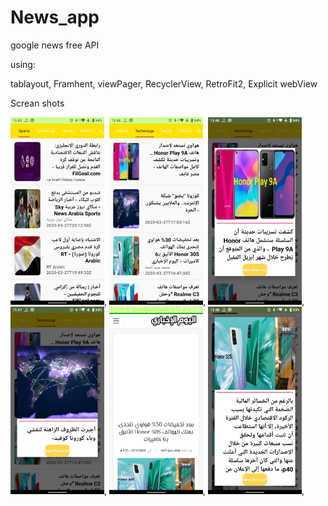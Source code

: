# News_app
google news free API 

using:

tablayout, Framhent, viewPager, RecyclerView, RetroFit2, Explicit webView 


Screan shots

<img src="images/Screenshot_20200327-234546.png" width="150" hight="20">,
<img src="images/Screenshot_20200327-234601.png" width="150" hight="20">,
<img src="images/Screenshot_20200327-234614.png" width="150" hight="20">,
<img src="images/Screenshot_20200327-234725.png" width="150" hight="20">,
<img src="images/Screenshot_20200327-234753.png" width="150" hight="20">,
<img src="images/Screenshot_20200327-234801.png" width="150" hight="20">,

